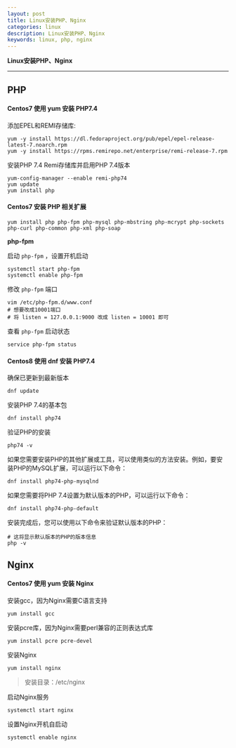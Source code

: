 ```yaml
---
layout: post
title: Linux安装PHP、Nginx
categories: linux
description: Linux安装PHP、Nginx
keywords: linux, php, nginx
---
```






**Linux安装PHP、Nginx**

------



## PHP



#### Centos7 使用 yum 安装 PHP7.4

添加EPEL和REMI存储库:

```shell
yum -y install https://dl.fedoraproject.org/pub/epel/epel-release-latest-7.noarch.rpm  
yum -y install https://rpms.remirepo.net/enterprise/remi-release-7.rpm
```

安装PHP 7.4 Remi存储库并启用PHP 7.4版本

```shell
yum-config-manager --enable remi-php74  
yum update  
yum install php
```



#### Centos7 安装 PHP 相关扩展

```shell
yum install php php-fpm php-mysql php-mbstring php-mcrypt php-sockets php-curl php-common php-xml php-soap
```

**php-fpm**

启动 `php-fpm` ，设置开机启动

```shell
systemctl start php-fpm
systemctl enable php-fpm
```

修改 `php-fpm` 端口

```shell
vim /etc/php-fpm.d/www.conf
# 想要改成10001端口
# 将 listen = 127.0.0.1:9000 改成 listen = 10001 即可
```

查看 `php-fpm` 启动状态

```shell
service php-fpm status
```





#### Centos8 使用 dnf 安装 PHP7.4

确保已更新到最新版本

```shell
dnf update
```

安装PHP 7.4的基本包

```shell
dnf install php74
```

验证PHP的安装

```shell
php74 -v
```

如果您需要安装PHP的其他扩展或工具，可以使用类似的方法安装。例如，要安装PHP的MySQL扩展，可以运行以下命令：

```shell
dnf install php74-php-mysqlnd
```

如果您需要将PHP 7.4设置为默认版本的PHP，可以运行以下命令：

```shell
dnf install php74-php-default
```

安装完成后，您可以使用以下命令来验证默认版本的PHP：

```shell
# 这将显示默认版本的PHP的版本信息
php -v
```



## Nginx



#### Centos7 使用 yum 安装 Nginx

安装gcc，因为Nginx需要C语言支持

```shell
yum install gcc
```

安装pcre库，因为Nginx需要perl兼容的正则表达式库

```shell
yum install pcre pcre-devel
```

安装Nginx

```shell
yum install nginx
```

> 安装目录：/etc/nginx

启动Nginx服务

```shell
systemctl start nginx
```

设置Nginx开机自启动

```shell
systemctl enable nginx
```

